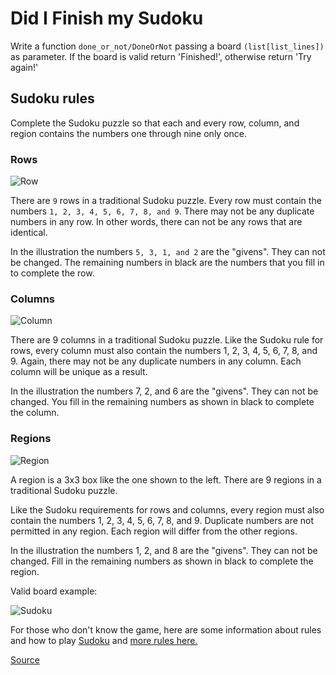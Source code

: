 # Did I Finish my Sudoku

Write a function `done_or_not/DoneOrNot` passing a board
`(list[list_lines])` as parameter. If the board is valid return
'Finished!', otherwise return 'Try again!'

## Sudoku rules

Complete the Sudoku puzzle so that each and every row, column,
and region contains the numbers one through nine only once.

### Rows

![Row](https://github.com/ikostan/codewars/blob/master/img/Row.gif)

There are `9` rows in a traditional Sudoku puzzle. Every row must
contain the numbers `1, 2, 3, 4, 5, 6, 7, 8, and 9`. There may not
be any duplicate numbers in any row. In other words, there can not
be any rows that are identical.

In the illustration the numbers `5, 3, 1, and 2` are the "givens".
They can not be changed. The remaining numbers in black are the numbers
that you fill in to complete the row.

### Columns

![Column](https://github.com/ikostan/codewars/blob/master/img/Column.gif)

There are 9 columns in a traditional Sudoku puzzle. Like the Sudoku rule
for rows, every column must also contain the numbers 1, 2, 3, 4, 5, 6, 7,
8, and 9. Again, there may not be any duplicate numbers in any column. Each
column will be unique as a result.

In the illustration the numbers 7, 2, and 6 are the "givens". They can not
be changed. You fill in the remaining numbers as shown in black to complete
the column.

### Regions

![Region](https://github.com/ikostan/codewars/blob/master/img/Region.gif)

A region is a 3x3 box like the one shown to the left. There are 9 regions in
a traditional Sudoku puzzle.

Like the Sudoku requirements for rows and columns, every region must also contain
the numbers 1, 2, 3, 4, 5, 6, 7, 8, and 9. Duplicate numbers are not permitted in
any region. Each region will differ from the other regions.

In the illustration the numbers 1, 2, and 8 are the "givens". They can not be
changed. Fill in the remaining numbers as shown in black to complete the region.

Valid board example:

![Sudoku](https://github.com/ikostan/codewars/blob/master/img/Sudoku_solution.png)

For those who don't know the game, here are some information about rules and how
to play [Sudoku](http://en.wikipedia.org/wiki/Sudoku) and [more rules here.](http://www.sudokuessentials.com/)

[Source](https://www.codewars.com/kata/53db96041f1a7d32dc0004d2)